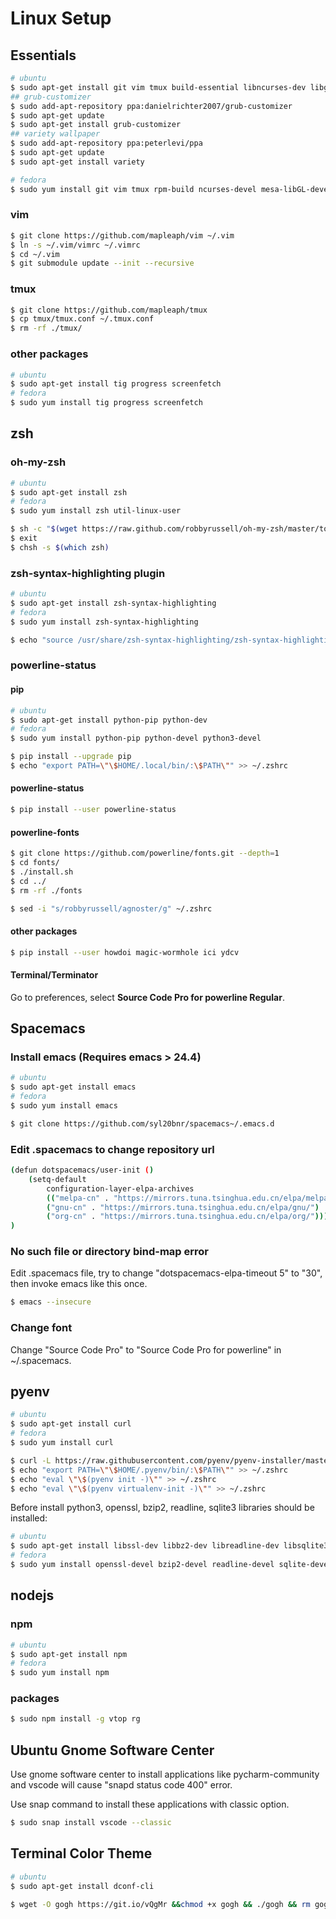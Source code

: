 # Linux Setup

## Essentials

``` bash
# ubuntu
$ sudo apt-get install git vim tmux build-essential libncurses-dev libgl1-mesa-dev openssh-server
## grub-customizer
$ sudo add-apt-repository ppa:danielrichter2007/grub-customizer
$ sudo apt-get update
$ sudo apt-get install grub-customizer
## variety wallpaper
$ sudo add-apt-repository ppa:peterlevi/ppa
$ sudo apt-get update
$ sudo apt-get install variety

# fedora
$ sudo yum install git vim tmux rpm-build ncurses-devel mesa-libGL-devel openssh-server redhat-rpm-config
```

### vim

``` bash
$ git clone https://github.com/mapleaph/vim ~/.vim
$ ln -s ~/.vim/vimrc ~/.vimrc
$ cd ~/.vim
$ git submodule update --init --recursive
```

### tmux

```bash
$ git clone https://github.com/mapleaph/tmux
$ cp tmux/tmux.conf ~/.tmux.conf
$ rm -rf ./tmux/
```

### other packages

```bash
# ubuntu
$ sudo apt-get install tig progress screenfetch
# fedora
$ sudo yum install tig progress screenfetch
```

## zsh

### oh-my-zsh

``` bash
# ubuntu
$ sudo apt-get install zsh
# fedora
$ sudo yum install zsh util-linux-user

$ sh -c "$(wget https://raw.github.com/robbyrussell/oh-my-zsh/master/tools/install.sh -O -)"
$ exit
$ chsh -s $(which zsh)
```

### zsh-syntax-highlighting plugin

``` bash
# ubuntu
$ sudo apt-get install zsh-syntax-highlighting
# fedora
$ sudo yum install zsh-syntax-highlighting

$ echo "source /usr/share/zsh-syntax-highlighting/zsh-syntax-highlighting.zsh" >> ~/.zshrc
```

### powerline-status

#### pip

``` bash
# ubuntu
$ sudo apt-get install python-pip python-dev
# fedora
$ sudo yum install python-pip python-devel python3-devel

$ pip install --upgrade pip
$ echo "export PATH=\"\$HOME/.local/bin/:\$PATH\"" >> ~/.zshrc
```

#### powerline-status

``` bash
$ pip install --user powerline-status
```

#### powerline-fonts

``` bash
$ git clone https://github.com/powerline/fonts.git --depth=1
$ cd fonts/
$ ./install.sh
$ cd ../
$ rm -rf ./fonts

$ sed -i "s/robbyrussell/agnoster/g" ~/.zshrc
```

#### other packages

```bash
$ pip install --user howdoi magic-wormhole ici ydcv
```

#### Terminal/Terminator

Go to preferences, select **Source Code Pro for powerline Regular**.

## Spacemacs

### Install emacs (Requires emacs > 24.4)

``` bash
# ubuntu
$ sudo apt-get install emacs
# fedora
$ sudo yum install emacs

$ git clone https://github.com/syl20bnr/spacemacs~/.emacs.d
```

### Edit .spacemacs to change repository url

``` bash
(defun dotspacemacs/user-init ()
	(setq-default
		configuration-layer-elpa-archives
		(("melpa-cn" . "https://mirrors.tuna.tsinghua.edu.cn/elpa/melpa/")
		("gnu-cn" . "https://mirrors.tuna.tsinghua.edu.cn/elpa/gnu/")
		("org-cn" . "https://mirrors.tuna.tsinghua.edu.cn/elpa/org/")))
)
```

### No such file or directory bind-map error

Edit .spacemacs file, try to change "dotspacemacs-elpa-timeout 5" to "30", then invoke emacs like this once.

``` bash
$ emacs --insecure
```

### Change font

Change "Source Code Pro" to "Source Code Pro for powerline" in ~/.spacemacs.

## pyenv

``` bash
# ubuntu
$ sudo apt-get install curl
# fedora
$ sudo yum install curl

$ curl -L https://raw.githubusercontent.com/pyenv/pyenv-installer/master/bin/pyenv-installer | bash
$ echo "export PATH=\"\$HOME/.pyenv/bin/:\$PATH\"" >> ~/.zshrc
$ echo "eval \"\$(pyenv init -)\"" >> ~/.zshrc
$ echo "eval \"\$(pyenv virtualenv-init -)\"" >> ~/.zshrc
```

Before install python3, openssl, bzip2, readline, sqlite3 libraries should be installed:

``` bash
# ubuntu
$ sudo apt-get install libssl-dev libbz2-dev libreadline-dev libsqlite3-dev
# fedora
$ sudo yum install openssl-devel bzip2-devel readline-devel sqlite-devel
```

## nodejs

### npm

```bash
# ubuntu
$ sudo apt-get install npm
# fedora
$ sudo yum install npm
```

### packages

```bash
$ sudo npm install -g vtop rg
```

## Ubuntu Gnome Software Center

Use gnome software center to install applications like pycharm-community and vscode will cause "snapd status code 400" error.

Use snap command to install these applications with classic option.

``` bash
$ sudo snap install vscode --classic
```

## Terminal Color Theme

``` bash
# ubuntu
$ sudo apt-get install dconf-cli

$ wget -O gogh https://git.io/vQgMr &&chmod +x gogh && ./gogh && rm gogh
```

